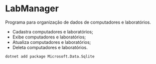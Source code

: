 # LabManager

Programa para organização de dados de computadores e laboratórios.

- Cadastra computadores e laboratórios;
- Exibe computadores e laboratórios;
- Atualiza computadores e laboratórios;
- Deleta computadores e laboratórios.

```dotnet add package Microsoft.Data.Sqlite```



